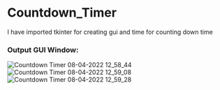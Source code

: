 # Countdown_Timer
I have imported tkinter for creating gui and time for counting down time

### Output GUI Window:
![Countdown Timer 08-04-2022 12_58_44](https://user-images.githubusercontent.com/67951694/162386335-fbda5345-0f90-48e4-8ee2-9cf663e58fb3.png)
![Countdown Timer 08-04-2022 12_59_08](https://user-images.githubusercontent.com/67951694/162386440-4ae0cde8-691f-4c92-af9d-d5cd0ae15577.png)
![Countdown Timer 08-04-2022 12_59_28](https://user-images.githubusercontent.com/67951694/162386485-9cf4613b-28bb-4de7-86d8-293402fe7097.png)

